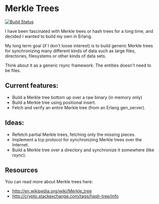 # Merkle Trees
[![Build Status](https://travis-ci.org/larshesel/merkle_tree.png?branch=master)](https://travis-ci.org/larshesel/merkle_tree)


I have been fascinated with Merkle trees or hash trees for a long
time, and decided I wanted to build my own in Erlang.

My long term goal (if I don't loose interest) is to build generic
Merkle trees for synchronizing many different kinds of data such as
large files, directories, filesystems or other kinds of data sets.

Think about it as a generic rsync framework. The entities doesn't need
to be files.

## Current features:

* Build a Merkle tree bottom up over a raw binary (in memory only)
* Build a Merkle tree using positional insert.
* Fetch and verify an entire Merkle tree (from an Erlang gen_server).

## Ideas:

* Refetch partial Merkle trees, fetching only the missing pieces.
* Implement a tcp protocol for synchronizing Merkle trees over the
  Internet.
* Build a Merkle tree over a directory and synchronize it somewhere
  (like rsync).

## Resources

You can read more about Merkle trees here:

* <http://en.wikipedia.org/wiki/Merkle_tree>
* <http://crypto.stackexchange.com/tags/hash-tree/info>
